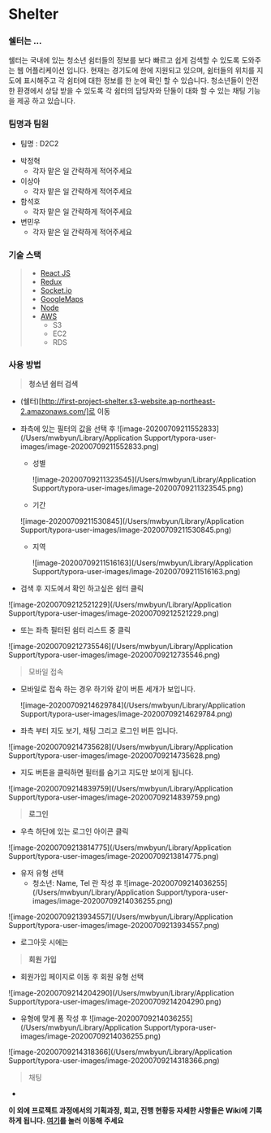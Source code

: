 # Shelter 

### 쉘터는 ...

쉘터는 국내에 있는 청소년 쉼터들의 정보를 보다 빠르고 쉽게 검색할 수 있도록 도와주는 웹 어플리케이션 입니다.
현재는 경기도에 한에 지원되고 있으며, 쉼터들의 위치를 지도에 표시해주고 각 쉼터에 대한 정보를 한 눈에 확인 할 수 있습니다.
청소년들이 안전한 환경에서 상담 받을 수 있도록 각 쉼터의 담당자와 단둘이 대화 할 수 있는 채팅 기능을 제공 하고 있습니다.



### 팀명과 팀원

* 팀명 : D2C2

- 박정혁 
  - 각자 맡은 일 간략하게 적어주세요
- 이상아
  - 각자 맡은 일 간략하게 적어주세요
- 함석호
  - 각자 맡은 일 간략하게 적어주세요
- 변민우
  - 각자 맡은 일 간략하게 적어주세요



### 기술 스택

> - [React JS](http://reactjs.org/)
> - [Redux](https://redux.js.org/)
> - [Socket.io](https://socket.io/)
> - [GoogleMaps](https://developers.google.com/maps/documentation?hl=ko)
> - [Node](https://nodejs.org/en/)
> - [AWS](https://aws.amazon.com/ko/)
>   - S3
>   - EC2
>   - RDS



### 사용 방법

> **청소년 쉼터 검색**

* (쉘터)[http://first-project-shelter.s3-website.ap-northeast-2.amazonaws.com/]로 이동

* 좌측에 있는 필터의 값을 선택 후  ![image-20200709211552833](/Users/mwbyun/Library/Application Support/typora-user-images/image-20200709211552833.png)

  * 성별

    ![image-20200709211323545](/Users/mwbyun/Library/Application Support/typora-user-images/image-20200709211323545.png)

  * 기간

  ![image-20200709211530845](/Users/mwbyun/Library/Application Support/typora-user-images/image-20200709211530845.png)

  * 지역

    ![image-20200709211516163](/Users/mwbyun/Library/Application Support/typora-user-images/image-20200709211516163.png)

* 검색 후 지도에서 확인 하고싶은 쉼터 클릭

![image-20200709212521229](/Users/mwbyun/Library/Application Support/typora-user-images/image-20200709212521229.png)

* 또는 좌측 필터된 쉼터 리스트 중 클릭

![image-20200709212735546](/Users/mwbyun/Library/Application Support/typora-user-images/image-20200709212735546.png)

> 모바일 접속

* 모바일로 접속 하는 경우 하기와 같이 버튼 세개가 보입니다.

  ![image-20200709214629784](/Users/mwbyun/Library/Application Support/typora-user-images/image-20200709214629784.png)

* 좌측 부터 지도 보기, 채팅 그리고 로그인 버튼 입니다.

![image-20200709214735628](/Users/mwbyun/Library/Application Support/typora-user-images/image-20200709214735628.png)

* 지도 버튼을 클릭하면 필터를 숨기고 지도만 보이게 됩니다.

![image-20200709214839759](/Users/mwbyun/Library/Application Support/typora-user-images/image-20200709214839759.png)

> **로그인**

* 우측 하단에 있는 로그인 아이콘 클릭

![image-20200709213814775](/Users/mwbyun/Library/Application Support/typora-user-images/image-20200709213814775.png)

* 유저 유형 선택
  * 청소년: Name, Tel 란 작성 후  ![image-20200709214036255](/Users/mwbyun/Library/Application Support/typora-user-images/image-20200709214036255.png)

![image-20200709213934557](/Users/mwbyun/Library/Application Support/typora-user-images/image-20200709213934557.png)

* 로그아웃 시에는 

> **회원 가입**

* 회원가입 페이지로 이동 후 회원 유형 선택

![image-20200709214204290](/Users/mwbyun/Library/Application Support/typora-user-images/image-20200709214204290.png)

* 유형에 맞게 폼 작성 후 ![image-20200709214036255](/Users/mwbyun/Library/Application Support/typora-user-images/image-20200709214036255.png)

![image-20200709214318366](/Users/mwbyun/Library/Application Support/typora-user-images/image-20200709214318366.png)



> 채팅

* 



**이 외에 프로젝트 과정에서의 기획과정, 회고, 진행 현황등 자세한 사항들은 Wiki에 기록하게 됩니다. [여기](https://github.com/codestates/shelter/wiki)를 눌러 이동해 주세요**

